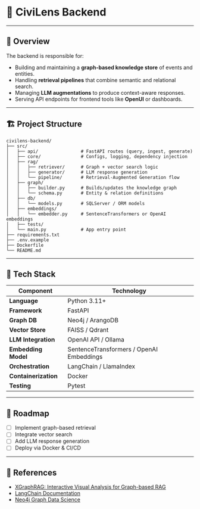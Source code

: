 # 🧠 CiviLens Backend

---

## 🚀 Overview

The backend is responsible for:

* Building and maintaining a **graph-based knowledge store** of events and entities.
* Handling **retrieval pipelines** that combine semantic and relational search.
* Managing **LLM augmentations** to produce context-aware responses.
* Serving API endpoints for frontend tools like **OpenUI** or dashboards.

---

## 🏗️ Project Structure

```
civilens-backend/
├── src/
│   ├── api/                # FastAPI routes (query, ingest, generate)
│   ├── core/               # Configs, logging, dependency injection
│   ├── rag/
│   │   ├── retriever/      # Graph + vector search logic
│   │   ├── generator/      # LLM response generation
│   │   └── pipeline/       # Retrieval-Augmented Generation flow
│   ├── graph/
│   │   ├── builder.py      # Builds/updates the knowledge graph
│   │   └── schema.py       # Entity & relation definitions
│   ├── db/
│   │   └── models.py       # SQLServer / ORM models
│   ├── embeddings/
│   │   └── embedder.py     # SentenceTransformers or OpenAI embeddings
│   ├── tests/
│   └── main.py             # App entry point
├── requirements.txt
├── .env.example
├── Dockerfile
└── README.md
```

---

## 🧰 Tech Stack

| Component            | Technology                               |
| -------------------- | ---------------------------------------- |
| **Language**         | Python 3.11+                             |
| **Framework**        | FastAPI                                  |
| **Graph DB**         | Neo4j / ArangoDB                         |
| **Vector Store**     | FAISS / Qdrant                           |
| **LLM Integration**  | OpenAI API / Ollama                      |
| **Embedding Model**  | SentenceTransformers / OpenAI Embeddings |
| **Orchestration**    | LangChain / LlamaIndex                   |
| **Containerization** | Docker                                   |
| **Testing**          | Pytest                                   |

---


## 🧭 Roadmap

* [ ] Implement graph-based retrieval
* [ ] Integrate vector search
* [ ] Add LLM response generation
* [ ] Deploy via Docker & CI/CD

---

## 🧩 References

* [XGraphRAG: Interactive Visual Analysis for Graph-based RAG](https://arxiv.org/abs/2406.09388)
* [LangChain Documentation](https://python.langchain.com)
* [Neo4j Graph Data Science](https://neo4j.com/developer/graph-data-science/)
